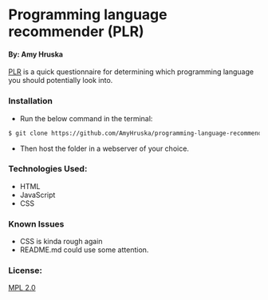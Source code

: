 # Programming language recommender (PLR)
#### By: Amy Hruska
[PLR](https://amyhruska.github.io/programming-language-recommender/) is a quick questionnaire for determining which programming language you should potentially look into.
### Installation
* Run the below command in the terminal: 
````bash
$ git clone https://github.com/AmyHruska/programming-language-recommender.git
````
* Then host the folder in a webserver of your choice. 
### Technologies Used:
* HTML
* JavaScript
* CSS
### Known Issues
* CSS is kinda rough again
* README.md could use some attention.
### License:
[MPL 2.0](https://www.mozilla.org/en-US/MPL/2.0/)